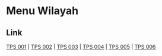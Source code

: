 # Menu Wilayah

## Link

[TPS 001](https://github.com/gigit-pemilu/pemilu-2024-76-sulawesi-barat/tree/main/pilpres/hitung-suara/sub/76-sulawesi-barat/sub/04-polewali-mandar/sub/11-limboro/sub/2005-napo/sub/001-tps)
 | 
[TPS 002](https://github.com/gigit-pemilu/pemilu-2024-76-sulawesi-barat/tree/main/pilpres/hitung-suara/sub/76-sulawesi-barat/sub/04-polewali-mandar/sub/11-limboro/sub/2005-napo/sub/002-tps)
 | 
[TPS 003](https://github.com/gigit-pemilu/pemilu-2024-76-sulawesi-barat/tree/main/pilpres/hitung-suara/sub/76-sulawesi-barat/sub/04-polewali-mandar/sub/11-limboro/sub/2005-napo/sub/003-tps)
 | 
[TPS 004](https://github.com/gigit-pemilu/pemilu-2024-76-sulawesi-barat/tree/main/pilpres/hitung-suara/sub/76-sulawesi-barat/sub/04-polewali-mandar/sub/11-limboro/sub/2005-napo/sub/004-tps)
 | 
[TPS 005](https://github.com/gigit-pemilu/pemilu-2024-76-sulawesi-barat/tree/main/pilpres/hitung-suara/sub/76-sulawesi-barat/sub/04-polewali-mandar/sub/11-limboro/sub/2005-napo/sub/005-tps)
 | 
[TPS 006](https://github.com/gigit-pemilu/pemilu-2024-76-sulawesi-barat/tree/main/pilpres/hitung-suara/sub/76-sulawesi-barat/sub/04-polewali-mandar/sub/11-limboro/sub/2005-napo/sub/006-tps)

